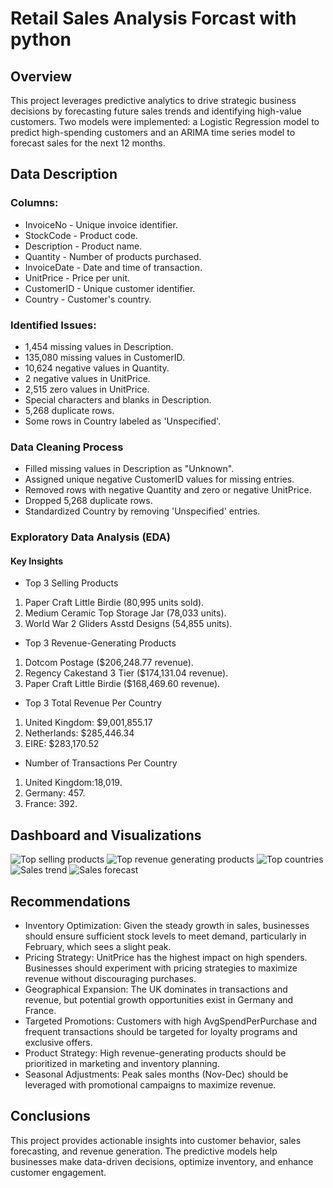 # Retail Sales Analysis Forcast with python
## Overview
This project leverages predictive analytics to drive strategic business decisions by forecasting future sales trends and identifying high-value customers. Two models were implemented: a Logistic Regression model to predict high-spending customers and an ARIMA time series model to forecast sales for the next 12 months.

## Data Description
### Columns:
- InvoiceNo - Unique invoice identifier.
- StockCode - Product code.
- Description - Product name.
- Quantity - Number of products purchased.
- InvoiceDate - Date and time of transaction.
- UnitPrice - Price per unit.
- CustomerID - Unique customer identifier.
- Country - Customer's country.
### Identified Issues:
- 1,454 missing values in Description.
- 135,080 missing values in CustomerID.
- 10,624 negative values in Quantity.
- 2 negative values in UnitPrice.
- 2,515 zero values in UnitPrice.
- Special characters and blanks in Description.
- 5,268 duplicate rows.
- Some rows in Country labeled as 'Unspecified'.
### Data Cleaning Process
- Filled missing values in Description as "Unknown".
- Assigned unique negative CustomerID values for missing entries.
- Removed rows with negative Quantity and zero or negative UnitPrice.
- Dropped 5,268 duplicate rows.
- Standardized Country by removing 'Unspecified' entries.
### Exploratory Data Analysis (EDA)
####  Key Insights
- Top 3 Selling Products
1. Paper Craft Little Birdie (80,995 units sold).
2. Medium Ceramic Top Storage Jar (78,033 units).
3. World War 2 Gliders Asstd Designs (54,855 units).
- Top 3 Revenue-Generating Products
 1. Dotcom Postage ($206,248.77 revenue).
 2. Regency Cakestand 3 Tier ($174,131.04 revenue).
 3. Paper Craft Little Birdie ($168,469.60 revenue).
- Top 3 Total Revenue Per Country
1. United Kingdom: $9,001,855.17
2. Netherlands: $285,446.34
3. EIRE: $283,170.52
- Number of Transactions Per Country
1. United Kingdom:18,019.
2. Germany: 457.
3. France: 392.

## Dashboard and Visualizations
![Top selling products](https://github.com/user-attachments/assets/156264cd-bfad-410c-88ae-1ec2ac56eaad)
![Top revenue generating products](https://github.com/user-attachments/assets/f803ecb5-62b5-450f-8f75-e4906a20c327)
![Top countries](https://github.com/user-attachments/assets/1cd31653-4bd3-4379-bccb-854b4e9be839)
![Sales trend](https://github.com/user-attachments/assets/ef6458c1-5db6-4980-ae9c-1043f359e9bc)
![Sales forecast](https://github.com/user-attachments/assets/4c45021f-61d9-47ee-a662-46cb211b5195)

## Recommendations
- Inventory Optimization: Given the steady growth in sales, businesses should ensure sufficient stock levels to meet demand, particularly in February, which sees a slight peak.
- Pricing Strategy: UnitPrice has the highest impact on high spenders. Businesses should experiment with pricing strategies to maximize revenue without discouraging purchases.
- Geographical Expansion: The UK dominates in transactions and revenue, but potential growth opportunities exist in Germany and France.
- Targeted Promotions: Customers with high AvgSpendPerPurchase and frequent transactions should be targeted for loyalty programs and exclusive offers.
- Product Strategy: High revenue-generating products should be prioritized in marketing and inventory planning.
- Seasonal Adjustments: Peak sales months (Nov-Dec) should be leveraged with promotional campaigns to maximize revenue.
## Conclusions
This project provides actionable insights into customer behavior, sales forecasting, and revenue generation. The predictive models help businesses make data-driven decisions, optimize inventory, and enhance customer engagement.
